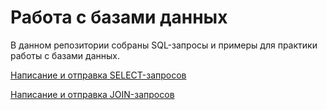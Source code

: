 # Работа с базами данных

В данном репозитории собраны SQL-запросы и примеры для практики работы с базами данных.

[Написание и отправка SELECT-запросов](https://docs.google.com/spreadsheets/d/16p5m3vtYI8Z_8on9mHCUDeWDhZs8fto4YC3bL63IvEo/edit?usp=sharing)

[Написание и отправка JOIN-запросов]([https://docs.google.com/spreadsheets/d/16p5m3vtYI8Z_8on9mHCUDeWDhZs8fto4YC3bL63IvEo/edit?usp=sharing](https://docs.google.com/spreadsheets/d/1N92Fg1FTpDozMy-3_2D3nEBXUByoFnReiuZ5tGYglRQ/edit?usp=sharing))

